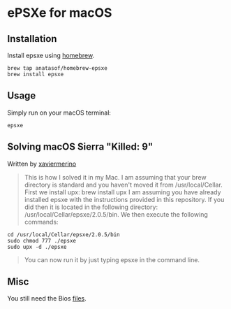 # ePSXe for macOS

## Installation
Install epsxe using [homebrew](http://brew.sh).

<pre><code>brew tap anatasof/homebrew-epsxe
brew install epsxe</code></pre>

## Usage
Simply run on your macOS terminal:
<pre><code>epsxe</code></pre>

## Solving macOS Sierra "Killed: 9"
Written by [xaviermerino](https://github.com/xaviermerino)
> This is how I solved it in my Mac.
> I am assuming that your brew directory is standard and you haven't moved it from /usr/local/Cellar.
>First we install upx:
> brew install upx
> I am assuming you have already installed epsxe with the instructions provided in this repository. If you did then it is located in the following directory: /usr/local/Cellar/epsxe/2.0.5/bin. We then execute the following commands:
```
cd /usr/local/Cellar/epsxe/2.0.5/bin
sudo chmod 777 ./epsxe
sudo upx -d ./epsxe
```
> You can now run it by just typing epsxe in the command line.

## Misc
You still need the Bios [files](https://drive.google.com/folderview?id=0B9qkQI5pox1jZFBNdnlFUHVweU0&usp=sharing).
